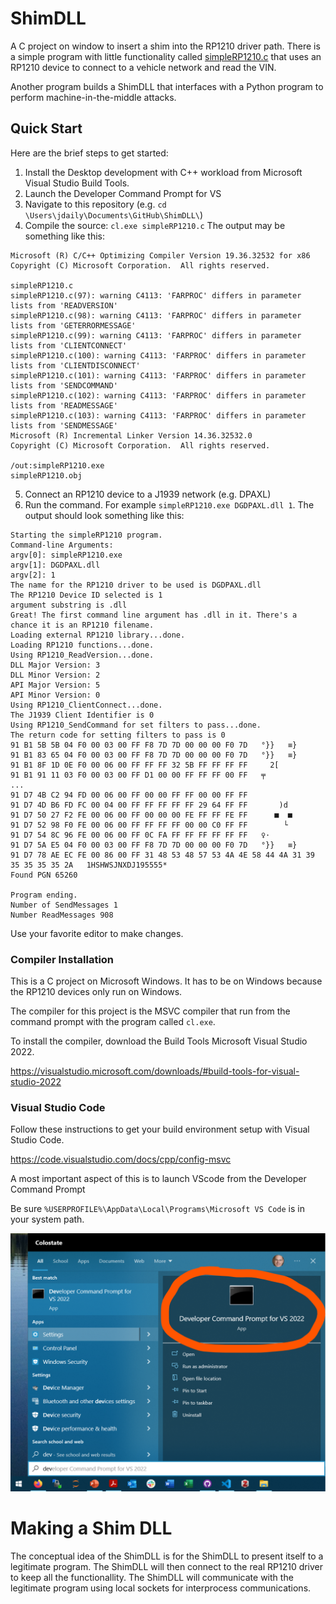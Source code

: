 # ShimDLL
A C project on window to insert a shim into the RP1210 driver path. There is a simple program with little functionality called [simpleRP1210.c](simpleRP1210.c) that uses an RP1210 device to connect to a vehicle network and read the VIN.

Another program builds a ShimDLL that interfaces with a Python program to perform machine-in-the-middle attacks.

## Quick Start
Here are the brief steps to get started:
1. Install the Desktop development with C++ workload from Microsoft Visual Studio Build Tools.
2. Launch the Developer Command Prompt for VS
3. Navigate to this repository (e.g. `cd \Users\jdaily\Documents\GitHub\ShimDLL\`)
4. Compile the source: `cl.exe simpleRP1210.c`
The output may be something like this:
```
Microsoft (R) C/C++ Optimizing Compiler Version 19.36.32532 for x86
Copyright (C) Microsoft Corporation.  All rights reserved.

simpleRP1210.c
simpleRP1210.c(97): warning C4113: 'FARPROC' differs in parameter lists from 'READVERSION'
simpleRP1210.c(98): warning C4113: 'FARPROC' differs in parameter lists from 'GETERRORMESSAGE'
simpleRP1210.c(99): warning C4113: 'FARPROC' differs in parameter lists from 'CLIENTCONNECT'
simpleRP1210.c(100): warning C4113: 'FARPROC' differs in parameter lists from 'CLIENTDISCONNECT'
simpleRP1210.c(101): warning C4113: 'FARPROC' differs in parameter lists from 'SENDCOMMAND'
simpleRP1210.c(102): warning C4113: 'FARPROC' differs in parameter lists from 'READMESSAGE'
simpleRP1210.c(103): warning C4113: 'FARPROC' differs in parameter lists from 'SENDMESSAGE'
Microsoft (R) Incremental Linker Version 14.36.32532.0
Copyright (C) Microsoft Corporation.  All rights reserved.

/out:simpleRP1210.exe
simpleRP1210.obj
```
5. Connect an RP1210 device to a J1939 network (e.g. DPAXL)
6. Run the command. For example `simpleRP1210.exe DGDPAXL.dll 1`. The output should look something like this:
```
Starting the simpleRP1210 program.
Command-line Arguments:
argv[0]: simpleRP1210.exe
argv[1]: DGDPAXL.dll
argv[2]: 1
The name for the RP1210 driver to be used is DGDPAXL.dll
The RP1210 Device ID selected is 1
argument substring is .dll
Great! The first command line argument has .dll in it. There's a chance it is an RP1210 filename.
Loading external RP1210 library...done.
Loading RP1210 functions...done.
Using RP1210_ReadVersion...done.
DLL Major Version: 3
DLL Minor Version: 2
API Major Version: 5
API Minor Version: 0
Using RP1210_ClientConnect...done.
The J1939 Client Identifier is 0
Using RP1210_SendCommand for set filters to pass...done.
The return code for setting filters to pass is 0
91 B1 5B 5B 04 F0 00 03 00 FF F8 7D 7D 00 00 00 F0 7D   °}}   ≡}
91 B1 83 65 04 F0 00 03 00 FF F8 7D 7D 00 00 00 F0 7D   °}}   ≡}
91 B1 8F 1D 0E F0 00 06 00 FF FF FF 32 5B FF FF FF FF     2[    
91 B1 91 11 03 F0 00 03 00 FF D1 00 00 FF FF FF 00 FF   ╤       
...
91 D7 4B C2 94 FD 00 06 00 FF 00 00 FF FF 00 00 FF FF           
91 D7 4D B6 FD FC 00 04 00 FF FF FF FF FF 29 64 FF FF       )d  
91 D7 50 27 F2 FE 00 06 00 FF 00 00 00 FE FF FF FE FF      ■  ■ 
91 D7 52 98 F0 FE 00 06 00 FF FF FF FF 00 00 C0 FF FF        └  
91 D7 54 8C 96 FE 00 06 00 FF 0C FA FF FF FF FF FF FF   ♀·      
91 D7 5A E5 04 F0 00 03 00 FF F8 7D 7D 00 00 00 F0 7D   °}}   ≡}
91 D7 78 AE EC FE 00 86 00 FF 31 48 53 48 57 53 4A 4E 58 44 4A 31 39 35 35 35 35 2A   1HSHWSJNXDJ195555*
Found PGN 65260

Program ending.
Number of SendMessages 1
Number ReadMessages 908
```

Use your favorite editor to make changes. 

### Compiler Installation

This is a C project on Microsoft Windows. It has to be on Windows because the RP1210 devices only run on Windows.

The compiler for this project is the MSVC compiler that run from the command prompt with the program called `cl.exe`.

To install the compiler, download the Build Tools Microsoft Visual Studio 2022. 

https://visualstudio.microsoft.com/downloads/#build-tools-for-visual-studio-2022




### Visual Studio Code
Follow these instructions to get your build environment setup with Visual Studio Code.

https://code.visualstudio.com/docs/cpp/config-msvc


A most important aspect of this is to launch VScode from the Developer Command Prompt

Be sure `%USERPROFILE%\AppData\Local\Programs\Microsoft VS Code` is in your system path.

![Developer Command Prompt](DeveloperCommandPromptScreenshot.png)

# Making a Shim DLL
The conceptual idea of the ShimDLL is for the ShimDLL to present itself to a legitimate program. The ShimDLL will then connect to the real RP1210 driver to keep all the functionallity. The ShimDLL will communicate with the legitimate program using local sockets for interprocess communications.
